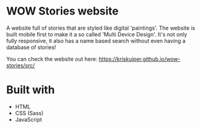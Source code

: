 # WOW Stories website
A website full of stories that are styled like digital 'paintings'. The website is built mobile first to make it a so called 'Multi Device Design'. It's not only fully responsive, it also has a name based search without even having a database of stories!

You can check the website out here: https://kriskuiper.github.io/wow-stories/src/

# Built with
- HTML
- CSS (Sass)
- JavaScript
